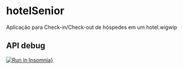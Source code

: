 # hotelSenior
Aplicação para Check-in/Check-out de hóspedes em um hotel.wigwip

## API debug
[![Run in Insomnia}](https://insomnia.rest/images/run.svg)](https://insomnia.rest/run/?label=hotelSenior&uri=https%3A%2F%2Fwww.github.com%2Ffroiskallico%2FhotelSenior%2master%2Futils%2Finsomnia.json)
